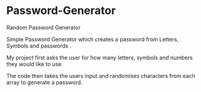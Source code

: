# Password-Generator

Random Password Generator

Simple Password Generator which creates a password from Letters, Symbols and passwords .  

My project first asks the user for how many letters, symbols and numbers they would like to use. 

The code then takes the users input and randomises characters from each array to generate a password. 


